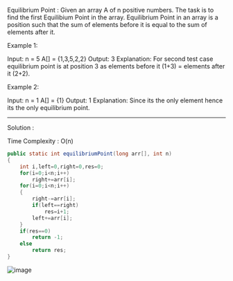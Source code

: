 Equilibrium Point : 
Given an array A of n positive numbers. The task is to find the first Equilibium Point in the array. 
Equilibrium Point in an array is a position such that the sum of elements before it is equal to the sum of elements after it.

Example 1:

Input: 
n = 5 
A[] = {1,3,5,2,2} 
Output: 3 
Explanation: For second test case equilibrium point is at position 3 as elements before it (1+3) = elements after it (2+2). 
 

Example 2:

Input:
n = 1
A[] = {1}
Output: 1
Explanation: Since its the only element hence its the only equilibrium point.
  
---------------------------------------------------------------------------------------------------------------------------------------------
  
Solution :

Time Complexity : O(n)
```java  
public static int equilibriumPoint(long arr[], int n) 
{
    int i,left=0,right=0,res=0;
    for(i=0;i<n;i++)
        right+=arr[i];
    for(i=0;i<n;i++)
    {
        right-=arr[i];
        if(left==right)
            res=i+1;
        left+=arr[i];
    }
    if(res==0)
        return -1;
    else
        return res;
}
```

![image](https://user-images.githubusercontent.com/23376002/155478167-1d28c622-4ba7-4c3a-8325-c915161f4193.png)


